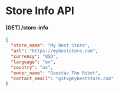 # Store Info API

#### [GET] /store-info
```JSON
{
  "store_name": "My Best Store",
  "url": "https://mybeststore.com",
  "currency": "USD",
  "language": "en",
  "country": "us",
  "owner_name": "Goostav The Robot",
  "contact_email": "gstv@mybeststore.com"
}
```
